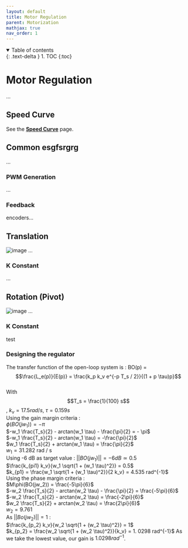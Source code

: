 ```yaml
---
layout: default
title: Motor Regulation
parent: Motorization
mathjax: true
nav_order: 1
---
```


<details open markdown="block">
  <summary>
    Table of contents
  </summary>
  {: .text-delta }
1. TOC
{:toc}
</details>

# Motor Regulation
...

## Speed Curve
See the **[Speed Curve](/speedCurve)** page.

## Common esgfsrgrg
...

### PWM Generation
...

### Feedback
encoders...

## Translation
![image](https://user-images.githubusercontent.com/23436953/228483207-f1e11347-ffc9-4086-a2b3-49d63ada9217.png)
...

### K Constant
...


## Rotation (Pivot)
![image](https://user-images.githubusercontent.com/23436953/228483356-38b98cfd-41e4-4f16-b560-a83ecde1d68a.png)
...

### K Constant
test
### Designing the regulator

The transfer function of the open-loop system is : BO(p) =
$$\frac{L_e(p)}{E(p)} = \frac{k_p k_v e^{-p T_s / 2}}{(1 + p \tau)p}$$\
With $$T_s = \frac{1}{100} s$$, $k_v = 17.5 rad / s$, $\tau = 0.159 s$\
Using the gain margin criteria :\
$\phi (BO(jw_1)) = - \pi$\
$-w_1 \frac{T_s}{2} - arctan(w_1 \tau) - \frac{\pi}{2} = - \pi$\
$-w_1  \frac{T_s}{2}  - arctan(w_1 \tau)  = -\frac{\pi}{2}$\
$w_1  \frac{T_s}{2}  + arctan(w_1 \tau)  = \frac{\pi}{2}$\
$w_1 = 31.282$ rad / s\
Using -6 dB as target value : $|| BO(jw_1)|| = -6 dB \simeq 0.5$\
$\frac{k_{pi1} k_v}{w_1 \sqrt{1 + (w_1 \tau)^2}} = 0.5$\
$k_{p1} = \frac{w_1 \sqrt{1 + (w_1 \tau)^2}}{2 k_v} = 4.535 rad^{-1}$\
Using the phase margin criteria :\
$M\phi(BO(jw_2)) = \frac{-5\pi}{6}$\
$-w_2 \frac{T_s}{2} - arctan(w_2 \tau) - \frac{\pi}{2} = \frac{-5\pi}{6}$\
$-w_2 \frac{T_s}{2} - arctan(w_2 \tau)  = \frac{-2\pi}{6}$\
$w_2 \frac{T_s}{2} + arctan(w_2 \tau)  = \frac{2\pi}{6}$\
$w_2 =  9.761$\
As $||Bo(jw_2)|| = 1$ :\
$\frac{k_{p_2} k_v}{w_2 \sqrt{1 + (w_2 \tau)^2}} = 1$\
$k_{p_2} = \frac{w_2 \sqrt{1 + (w_2 \tau)^2}}{k_v} = 1. 0298 rad^{-1}$
As we take the lowest value, our gain is $1. 0298 rad^{-1}$.

